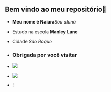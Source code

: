 ## Bem vindo ao meu repositório🖤

- **Meu nome é Naiara**_Sou aluna_

- Estudo na escola **Manley Lane**

- Cidade _São Roque_

- ### Obrigada por você visitar ###
- ![](https://media.tenor.com/7meeM167hn8AAAAM/billie-eilish-billie-nose-scruntch.gif)

- ![](https://media.tenor.com/tJyK18R2CUMAAAAM/billie-eilish.gif)

- !
